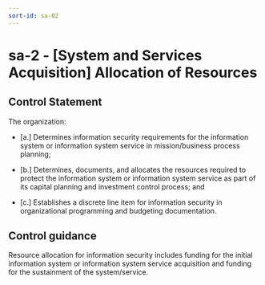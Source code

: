 ```yaml
---
sort-id: sa-02
---
```


# sa-2 - \[System and Services Acquisition\] Allocation of Resources

## Control Statement

The organization:

- \[a.\] Determines information security requirements for the information system or information system service in mission/business process planning;

- \[b.\] Determines, documents, and allocates the resources required to protect the information system or information system service as part of its capital planning and investment control process; and

- \[c.\] Establishes a discrete line item for information security in organizational programming and budgeting documentation.

## Control guidance

Resource allocation for information security includes funding for the initial information system or information system service acquisition and funding for the sustainment of the system/service.
